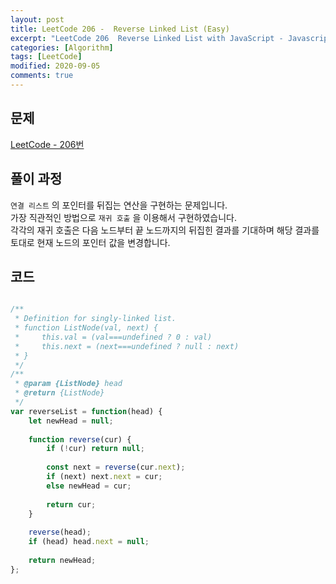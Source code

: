 ```yaml
---
layout: post
title: LeetCode 206 -  Reverse Linked List (Easy)
excerpt: "LeetCode 206  Reverse Linked List with JavaScript - Javascript 코딩 테스트 대비"
categories: [Algorithm]
tags: [LeetCode]
modified: 2020-09-05
comments: true
---
```


## 문제
[LeetCode - 206번](https://leetcode.com/problems/reverse-linked-list/)


## 풀이 과정
`연결 리스트` 의 포인터를 뒤집는 연산을 구현하는 문제입니다. <br>
가장 직관적인 방법으로 `재귀 호출` 을 이용해서 구현하였습니다. <br>
각각의 재귀 호출은 다음 노드부터 끝 노드까지의 뒤집힌 결과를 기대하며 해당 결과를 토대로 현재 노드의 포인터 값을 변경합니다. <br>


## 코드

~~~ javascript

/**
 * Definition for singly-linked list.
 * function ListNode(val, next) {
 *     this.val = (val===undefined ? 0 : val)
 *     this.next = (next===undefined ? null : next)
 * }
 */
/**
 * @param {ListNode} head
 * @return {ListNode}
 */
var reverseList = function(head) {
    let newHead = null;
    
    function reverse(cur) {
        if (!cur) return null;
        
        const next = reverse(cur.next);
        if (next) next.next = cur;
        else newHead = cur;
        
        return cur;
    }
    
    reverse(head);
    if (head) head.next = null;
    
    return newHead;
};

~~~
